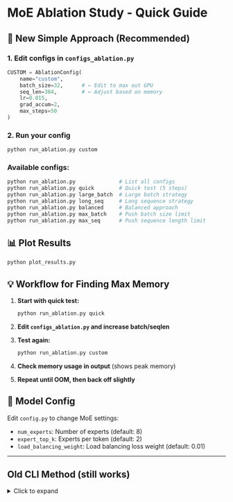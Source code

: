 # MoE Ablation Study - Quick Guide

## 🎯 New Simple Approach (Recommended)

### 1. Edit configs in `configs_ablation.py`
```python
CUSTOM = AblationConfig(
    name="custom",
    batch_size=32,      # ← Edit to max out GPU
    seq_len=384,        # ← Adjust based on memory
    lr=0.015,
    grad_accum=2,
    max_steps=50
)
```

### 2. Run your config
```bash
python run_ablation.py custom
```

### Available configs:
```bash
python run_ablation.py              # List all configs
python run_ablation.py quick        # Quick test (5 steps)
python run_ablation.py large_batch  # Large batch strategy
python run_ablation.py long_seq     # Long sequence strategy
python run_ablation.py balanced     # Balanced approach
python run_ablation.py max_batch    # Push batch size limit
python run_ablation.py max_seq      # Push sequence length limit
```

## 📊 Plot Results
```bash
python plot_results.py
```

## 💡 Workflow for Finding Max Memory

1. **Start with quick test:**
   ```bash
   python run_ablation.py quick
   ```

2. **Edit `configs_ablation.py` and increase batch/seqlen**

3. **Test again:**
   ```bash
   python run_ablation.py custom
   ```

4. **Check memory usage in output** (shows peak memory)

5. **Repeat until OOM, then back off slightly**

## 🔧 Model Config

Edit `config.py` to change MoE settings:
- `num_experts`: Number of experts (default: 8)
- `expert_top_k`: Experts per token (default: 2)
- `load_balancing_weight`: Load balancing loss weight (default: 0.01)

---

## Old CLI Method (still works)

<details>
<summary>Click to expand</summary>

```bash
python ablation_batch_vs_seqlen.py --batch 32 --seqlen 384 --lr 0.015
```

All args: `--batch`, `--seqlen`, `--lr`, `--grad-accum`, `--steps`, `--name`

</details>
